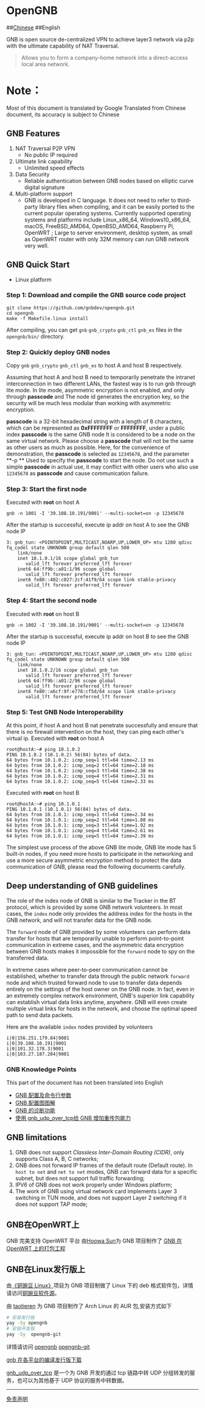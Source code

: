 # OpenGNB
##[Chinese](/README.md) ##English

GNB is open source de-centralized VPN to achieve layer3 network via p2p with the ultimate capability of NAT Traversal.
> Allows you to form a company-home network into a direct-access local area network.

# Note：
Most of this document is translated by Google Translated from Chinese document, its accuracy is subject to Chinese

## GNB Features

1. NAT Traversal P2P VPN
    - No public IP required
2. Ultimate link capability
    - Unlimited speed effects
3. Data Security
    - Reliable authentication between GNB nodes based on elliptic curve digital signature
4. Multi-platform support
    -  GNB is developed in C language. It does not need to refer to third-party library files when compiling, and it can be easily ported to the current popular operating systems. Currently supported operating systems and platforms include Linux_x86_64, Windows10_x86_64, macOS, FreeBSD_AMD64, OpenBSD_AMD64, Raspberry Pi, OpenWRT ; Large to server environment, desktop system, as small as OpenWRT router with only 32M memory can run GNB network very well.

## GNB Quick Start
* Linux platform
### Step 1: Download and compile the GNB source code project
```
git clone https://github.com/gnbdev/opengnb.git
cd opengnb
make -f Makefile.linux install
```
After compiling, you can get `gnb` `gnb_crypto` `gnb_ctl` `gnb_es` files in the `opengnb/bin/` directory.

### Step 2: Quickly deploy GNB nodes
Copy `gnb` `gnb_crypto` `gnb_ctl` `gnb_es` to host A and host B respectively.

Assuming that host A and host B need to temporarily penetrate the intranet interconnection in two different LANs, the fastest way is to run gnb through lite mode. In lite mode, asymmetric encryption is not enabled, and only through **passcode** and The node id generates the encryption key, so the security will be much less modular than working with asymmetric encryption.

**passcode** is a 32-bit hexadecimal string with a length of 8 characters, which can be represented as **0xFFFFFFFF** or **FFFFFFFF**, under a public index **passcode** is the same GNB node It is considered to be a node on the same virtual network. Please choose a **passcode** that will not be the same as other users as much as possible. Here, for the convenience of demonstration, the **passcode** is selected as `12345678`, and the parameter **-p ** Used to specify the **passcode** to start the node. Do not use such a simple **passcode** in actual use, it may conflict with other users who also use `12345678` as **passcode** and cause communication failure.

### Step 3: Start the first node
Executed with **root** on host A
```
gnb -n 1001 -I '39.108.10.191/9001' --multi-socket=on -p 12345678
```
After the startup is successful, execute ip addr on host A to see the GNB node IP
```
3: gnb_tun: <POINTOPOINT,MULTICAST,NOARP,UP,LOWER_UP> mtu 1280 qdisc fq_codel state UNKNOWN group default qlen 500
    link/none 
    inet 10.1.0.1/16 scope global gnb_tun
       valid_lft forever preferred_lft forever
    inet6 64:ff9b::a01:1/96 scope global 
       valid_lft forever preferred_lft forever
    inet6 fe80::402:c027:2cf:41f9/64 scope link stable-privacy 
       valid_lft forever preferred_lft forever
```

### Step 4: Start the second node
Executed with **root** on host B
```
gnb -n 1002 -I '39.108.10.191/9001' --multi-socket=on -p 12345678
```
After the startup is successful, execute ip addr on host B to see the GNB node IP

```
3: gnb_tun: <POINTOPOINT,MULTICAST,NOARP,UP,LOWER_UP> mtu 1280 qdisc fq_codel state UNKNOWN group default qlen 500
    link/none 
    inet 10.1.0.2/16 scope global gnb_tun
       valid_lft forever preferred_lft forever
    inet6 64:ff9b::a01:2/96 scope global 
       valid_lft forever preferred_lft forever
    inet6 fe80::a6cf:9f:e778:cf5d/64 scope link stable-privacy 
       valid_lft forever preferred_lft forever
```

### Step 5: Test GNB Node Interoperability
At this point, if host A and host B nat penetrate successfully and ensure that there is no firewall intervention on the host, they can ping each other's virtual ip.
Executed with **root** on host A
```
root@hostA:~# ping 10.1.0.2
PING 10.1.0.2 (10.1.0.2) 56(84) bytes of data.
64 bytes from 10.1.0.2: icmp_seq=1 ttl=64 time=2.13 ms
64 bytes from 10.1.0.2: icmp_seq=2 ttl=64 time=2.18 ms
64 bytes from 10.1.0.2: icmp_seq=3 ttl=64 time=2.38 ms
64 bytes from 10.1.0.2: icmp_seq=4 ttl=64 time=2.31 ms
64 bytes from 10.1.0.2: icmp_seq=5 ttl=64 time=2.33 ms
```

Executed with **root** on host B
```
root@hostA:~# ping 10.1.0.1
PING 10.1.0.1 (10.1.0.1) 56(84) bytes of data.
64 bytes from 10.1.0.1: icmp_seq=1 ttl=64 time=2.34 ms
64 bytes from 10.1.0.1: icmp_seq=2 ttl=64 time=1.88 ms
64 bytes from 10.1.0.1: icmp_seq=3 ttl=64 time=1.92 ms
64 bytes from 10.1.0.1: icmp_seq=4 ttl=64 time=2.61 ms
64 bytes from 10.1.0.1: icmp_seq=5 ttl=64 time=2.39 ms
```

The simplest use process of the above GNB lite mode, GNB lite mode has 5 built-in nodes, if you need more hosts to participate in the networking and use a more secure asymmetric encryption method to protect the data communication of GNB, please read the following documents carefully.



## Deep understanding of GNB guidelines

The role of the index node of GNB is similar to the Tracker in the BT protocol, which is provided by some GNB network volunteers. In most cases, the `index` node only provides the address index for the hosts in the GNB network, and will not transfer data for the GNB node.

The `forward` node of GNB provided by some volunteers can perform data transfer for hosts that are temporarily unable to perform point-to-point communication in extreme cases, and the asymmetric data encryption between GNB hosts makes it impossible for the `forward` node to spy on the transferred data.

In extreme cases where peer-to-peer communication cannot be established, whether to transfer data through the public network `forward` node and which trusted forward node to use to transfer data depends entirely on the settings of the host owner on the GNB node. In fact, even in an extremely complex network environment, GNB's superior link capability can establish virtual data links anytime, anywhere. GNB will even create multiple virtual links for hosts in the network, and choose the optimal speed path to send data packets.

Here are the available `index` nodes provided by volunteers

```
i|0|156.251.179.84|9001
i|0|39.108.10.191|9001
i|0|101.32.178.3|9001
i|0|103.27.187.204|9001
```

### GNB Knowledge Points
This part of the document has not been translated into English
* [GNB 配置及命令行参数](docs/gnb_config_manual_cn.md)
* [GNB 配置图图解](docs/gnb_setup.md)
* [GNB 的诊断功能](docs/gnb_diagnose.md)
* [使用 gnb_udp_over_tcp给 GNB 增加重传包能力](https://github.com/gnbdev/gnb_udp_over_tcp "gnb_udp_over_tcp")

## GNB limitations
1. GNB does not support *Classless Inter-Domain Routing (CIDR)*, only supports Class A, B, C networks;
2. GNB does not forward IP frames of the default route (Default route). In `host to net` and `net to net` modes, GNB can forward data for a specific subnet, but does not support full traffic forwarding;
3. IPV6 of GNB does not work properly under Windows platform;
4. The work of GNB using virtual network card implements Layer 3 switching in TUN mode, and does not support Layer 2 switching if it does not support TAP mode;


## GNB在OpenWRT上

GNB 完美支持 OpenWRT 平台
由[Hoowa Sun](https://github.com/hoowa)为 GNB 项目制作了 [GNB 在 OpenWRT 上的打包工程](https://github.com/gnbdev/opengnb-openwrt "opengnb-openwrt")


## GNB在Linux发行版上
由[《铜豌豆 Linux》](https://www.atzlinux.com)项目为 GNB 项目制做了 Linux 下的 deb 格式软件包，详情请访问[铜豌豆软件源](https://www.atzlinux.com/allpackages.htm)。

由 [taotieren](https://github.com/taotieren) 为 GNB 项目制作了 Arch Linux 的 AUR 包,安装方式如下
```bash
# 安装发行版
yay -Sy opengnb 
# 安装开发版
yay -Sy  opengnb-git
```
详情请访问 [opengnb](https://aur.archlinux.org/packages/opengnb/) [opengnb-git](https://aur.archlinux.org/packages/opengnb-git/)

[gnb 在各平台的编译发行版下载](https://github.com/gnbdev/gnb_build "gnb_build")

[gnb_udp_over_tcp](https://github.com/gnbdev/gnb_udp_over_tcp "gnb_udp_over_tcp") 是一个为 GNB 开发的通过 tcp 链路中转 UDP 分组转发的服务，也可以为其他基于 UDP 协议的服务中转数据。

---
[免责声明](docs/disclaimer.md)
